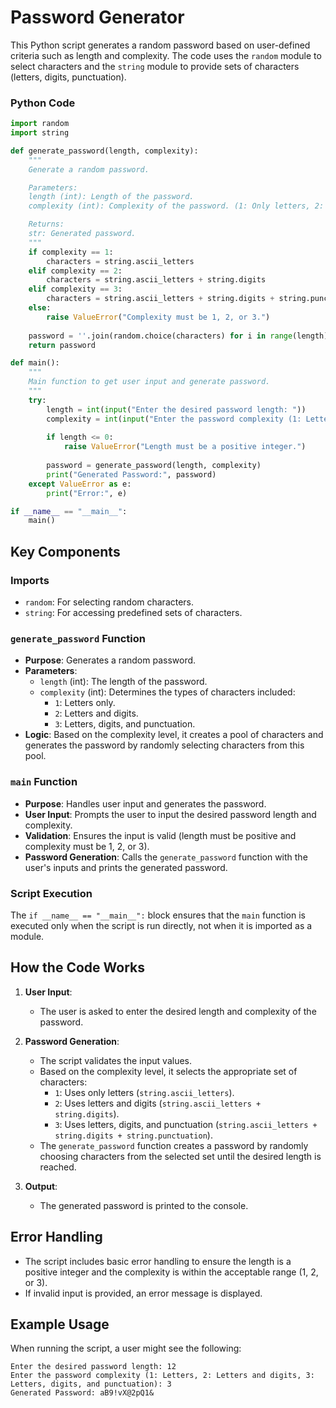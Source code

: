 # Password Generator
This Python script generates a random password based on user-defined criteria such as length and complexity. The code uses the `random` module to select characters and the `string` module to provide sets of characters (letters, digits, punctuation).

### Python Code

```python
import random
import string

def generate_password(length, complexity):
    """
    Generate a random password.

    Parameters:
    length (int): Length of the password.
    complexity (int): Complexity of the password. (1: Only letters, 2: Letters and digits, 3: Letters, digits, and punctuation)

    Returns:
    str: Generated password.
    """
    if complexity == 1:
        characters = string.ascii_letters
    elif complexity == 2:
        characters = string.ascii_letters + string.digits
    elif complexity == 3:
        characters = string.ascii_letters + string.digits + string.punctuation
    else:
        raise ValueError("Complexity must be 1, 2, or 3.")
    
    password = ''.join(random.choice(characters) for i in range(length))
    return password

def main():
    """
    Main function to get user input and generate password.
    """
    try:
        length = int(input("Enter the desired password length: "))
        complexity = int(input("Enter the password complexity (1: Letters, 2: Letters and digits, 3: Letters, digits, and punctuation): "))
        
        if length <= 0:
            raise ValueError("Length must be a positive integer.")
        
        password = generate_password(length, complexity)
        print("Generated Password:", password)
    except ValueError as e:
        print("Error:", e)

if __name__ == "__main__":
    main()
```

## Key Components

### Imports

- `random`: For selecting random characters.
- `string`: For accessing predefined sets of characters.

### `generate_password` Function

- **Purpose**: Generates a random password.
- **Parameters**:
  - `length` (int): The length of the password.
  - `complexity` (int): Determines the types of characters included:
    - `1`: Letters only.
    - `2`: Letters and digits.
    - `3`: Letters, digits, and punctuation.
- **Logic**: Based on the complexity level, it creates a pool of characters and generates the password by randomly selecting characters from this pool.

### `main` Function

- **Purpose**: Handles user input and generates the password.
- **User Input**: Prompts the user to input the desired password length and complexity.
- **Validation**: Ensures the input is valid (length must be positive and complexity must be 1, 2, or 3).
- **Password Generation**: Calls the `generate_password` function with the user's inputs and prints the generated password.

### Script Execution

The `if __name__ == "__main__":` block ensures that the `main` function is executed only when the script is run directly, not when it is imported as a module.

## How the Code Works

1. **User Input**:
    - The user is asked to enter the desired length and complexity of the password.
    
2. **Password Generation**:
    - The script validates the input values.
    - Based on the complexity level, it selects the appropriate set of characters:
        - `1`: Uses only letters (`string.ascii_letters`).
        - `2`: Uses letters and digits (`string.ascii_letters + string.digits`).
        - `3`: Uses letters, digits, and punctuation (`string.ascii_letters + string.digits + string.punctuation`).
    - The `generate_password` function creates a password by randomly choosing characters from the selected set until the desired length is reached.
    
3. **Output**:
    - The generated password is printed to the console.

## Error Handling

- The script includes basic error handling to ensure the length is a positive integer and the complexity is within the acceptable range (1, 2, or 3).
- If invalid input is provided, an error message is displayed.

## Example Usage

When running the script, a user might see the following:

```plaintext
Enter the desired password length: 12
Enter the password complexity (1: Letters, 2: Letters and digits, 3: Letters, digits, and punctuation): 3
Generated Password: aB9!vX@2pQ1&
```
